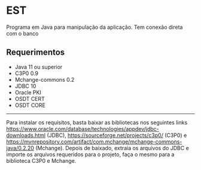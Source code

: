 # EST

Programa em Java para manipulação da aplicação. Tem conexão direta com o banco

## Requerimentos

- Java 11 ou superior
- C3P0 0.9
- Mchange-commons 0.2
- JDBC 10
- Oracle PKI
- OSDT CERT
- OSDT CORE

---
Para instalar os requisitos, basta baixar as bibliotecas nos seguintes links https://www.oracle.com/database/technologies/appdev/jdbc-downloads.html (JDBC), https://sourceforge.net/projects/c3p0/ (C3P0) e https://mvnrepository.com/artifact/com.mchange/mchange-commons-java/0.2.20 (Mchange). Depois de baixado, extraia os arquivos do JDBC e importe os arquivos requeridos para o projeto, faça o mesmo para a biblioteca C3P0 e Mchange.
